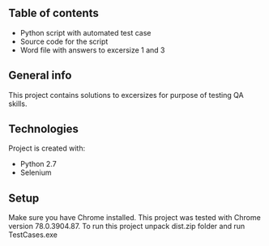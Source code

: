 ## Table of contents
* Python script with automated test case
* Source code for the script
* Word file with answers to excersize 1 and 3

## General info
This project contains solutions to excersizes for purpose of testing QA skills.
	
## Technologies
Project is created with:
* Python 2.7
* Selenium
	
## Setup
Make sure you have Chrome installed. This project was tested with Chrome version 78.0.3904.87.
To run this project unpack dist.zip folder and run TestCases.exe
